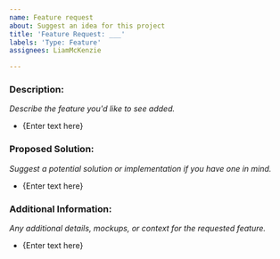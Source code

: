 ```yaml
---
name: Feature request
about: Suggest an idea for this project
title: 'Feature Request: ___'
labels: 'Type: Feature'
assignees: LiamMcKenzie

---
```


### Description:
_Describe the feature you'd like to see added._
- {Enter text here}

### Proposed Solution:
_Suggest a potential solution or implementation if you have one in mind._
- {Enter text here}

### Additional Information:
_Any additional details, mockups, or context for the requested feature._
- {Enter text here}
